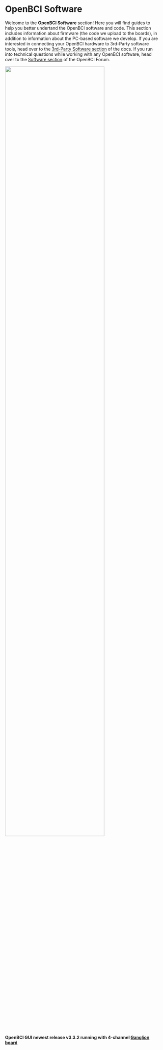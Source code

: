 # OpenBCI Software

Welcome to the **OpenBCI Software** section! Here you will find guides to help you better undertand the OpenBCI software and code. This section includes information about firmware (the code we upload to the boards), in addition to information about the PC-based software we develop. If you are interested in connecting your OpenBCI hardware to 3rd-Party software tools, head over to the [3rd-Party Software section](http://docs.openbci.com/3rd%20Party%20Software) of the docs. If you run into technical questions while working with any OpenBCI software, head over to the [Software section](http://openbci.com/index.php/forum/#/categories/software) of the OpenBCI Forum.


<img src="https://github.com/OpenBCI/Docs/blob/master/assets/headband-images/GUI_Ganglion_Impedance.png?raw=true" width="80%">

#### OpenBCI GUI newest release v3.3.2 running with 4-channel [Ganglion board](https://shop.openbci.com/collections/frontpage/products/pre-order-ganglion-board?variant=13461804483)
